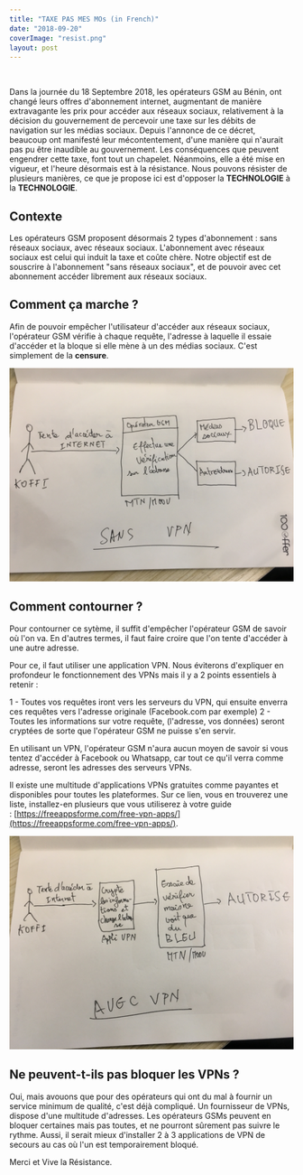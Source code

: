```yaml
---
title: "TAXE PAS MES MOs (in French)"
date: "2018-09-20"
coverImage: "resist.png"
layout: post
---
```


 

Dans la journée du 18 Septembre 2018, les opérateurs GSM au Bénin, ont changé leurs offres d'abonnement internet, augmentant de manière extravagante les prix pour accéder aux réseaux sociaux, relativement à la décision du gouvernement de percevoir une taxe sur les débits de navigation sur les médias sociaux. Depuis l'annonce de ce décret, beaucoup ont manifesté leur mécontentement, d'une manière qui n'aurait pas pu être inaudible au gouvernement. Les conséquences que peuvent engendrer cette taxe, font tout un chapelet. Néanmoins, elle a été mise en vigueur, et l'heure désormais est à la résistance. Nous pouvons résister de plusieurs manières, ce que je propose ici est d'opposer la **TECHNOLOGIE** à la **TECHNOLOGIE**.

## Contexte

Les opérateurs GSM proposent désormais 2 types d'abonnement : sans réseaux sociaux, avec réseaux sociaux. L'abonnement avec réseaux sociaux est celui qui induit la taxe et coûte chère. Notre objectif est de souscrire à l'abonnement "sans réseaux sociaux", et de pouvoir avec cet abonnement accéder librement aux réseaux sociaux.

## Comment ça marche ?

Afin de pouvoir empêcher l'utilisateur d'accéder aux réseaux sociaux, l'opérateur GSM vérifie à chaque requête, l'adresse à laquelle il essaie d'accéder et la bloque si elle mène à un des médias sociaux. C'est simplement de la **censure**.

![IMG_4394](/public/img/img_4394-e1537418217307.jpg)

## Comment contourner ?

Pour contourner ce sytème, il suffit d'empêcher l'opérateur GSM de savoir où l'on va. En d'autres termes, il faut faire croire que l'on tente d'accéder à une autre adresse.

Pour ce, il faut utiliser une application VPN. Nous éviterons d'expliquer en profondeur le fonctionnement des VPNs mais il y a 2 points essentiels à retenir :

1 - Toutes vos requêtes iront vers les serveurs du VPN, qui ensuite enverra ces requêtes vers l'adresse originale (Facebook.com par exemple) 2 - Toutes les informations sur votre requête, (l'adresse, vos données) seront cryptées de sorte que l'opérateur GSM ne puisse s'en servir.

En utilisant un VPN, l'opérateur GSM n'aura aucun moyen de savoir si vous tentez d'accéder à Facebook ou Whatsapp, car tout ce qu'il verra comme adresse, seront les adresses des serveurs VPNs.

Il existe une multitude d'applications VPNs gratuites comme payantes et disponibles pour toutes les plateformes. Sur ce lien, vous en trouverez une liste, installez-en plusieurs que vous utiliserez à votre guide : [https://freeappsforme.com/free-vpn-apps/](https://freeappsforme.com/free-vpn-apps/).

![IMG_4395](/public/img/img_4395-e1537418187276.jpg)

## Ne peuvent-t-ils pas bloquer les VPNs ?

Oui, mais avouons que pour des opérateurs qui ont du mal à fournir un service minimum de qualité, c'est déjà compliqué. Un fournisseur de VPNs, dispose d'une multitude d'adresses. Les opérateurs GSMs peuvent en bloquer certaines mais pas toutes, et ne pourront sûrement pas suivre le rythme. Aussi, il serait mieux d'installer 2 à 3 applications de VPN de secours au cas où l'un est temporairement bloqué.

Merci et Vive la Résistance.
